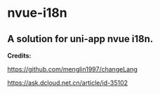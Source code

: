 # nvue-i18n

## A solution for uni-app nvue i18n.


**Credits:**

<https://github.com/menglin1997/changeLang>

<https://ask.dcloud.net.cn/article/id-35102>